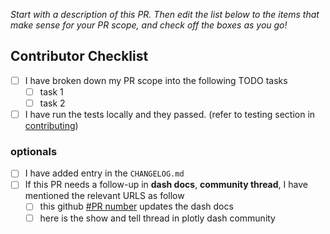 *Start with a description of this PR. Then edit the list below to the items that make sense for your PR scope, and check off the boxes as you go!*

## Contributor Checklist

- [ ] I have broken down my PR scope into the following TODO tasks
   -  [ ] task 1
   -  [ ] task 2
- [ ] I have run the tests locally and they passed. (refer to testing section in [contributing](../CONTRIBUTING.md))

### optionals

- [ ] I have added entry in the `CHANGELOG.md`
- [ ] If this PR needs a follow-up in **dash docs**, **community thread**, I have mentioned the relevant URLS as follow
    -  [ ] this github [#PR number]() updates the dash docs
    -  [ ] here is the show and tell thread in plotly dash community 
